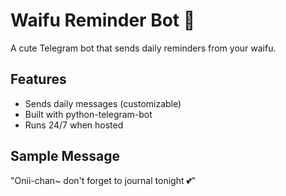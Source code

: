 # Waifu Reminder Bot 💌

A cute Telegram bot that sends daily reminders from your waifu.

## Features
- Sends daily messages (customizable)
- Built with python-telegram-bot
- Runs 24/7 when hosted

## Sample Message
"Onii-chan~ don't forget to journal tonight 💕"